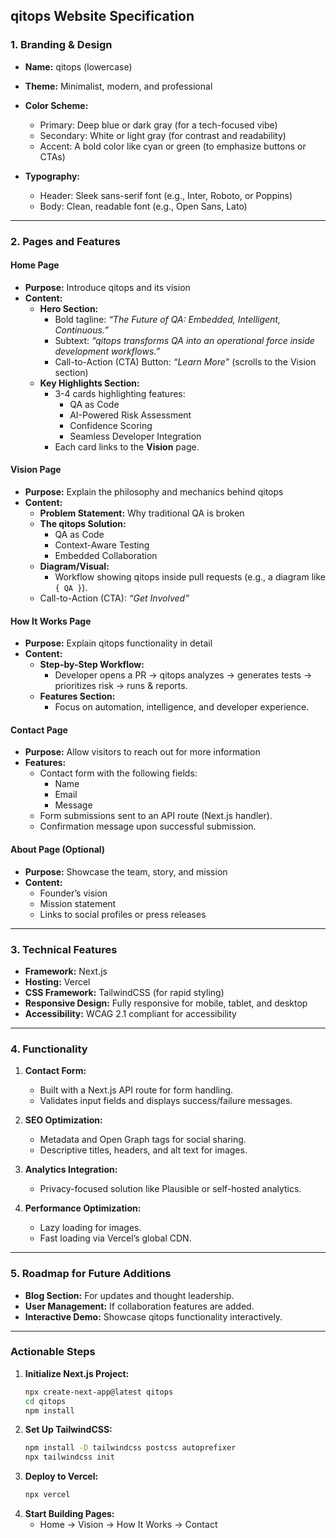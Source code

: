 ## **qitops Website Specification**

### **1. Branding & Design**
- **Name:** qitops (lowercase)
- **Theme:** Minimalist, modern, and professional
- **Color Scheme:**  
  - Primary: Deep blue or dark gray (for a tech-focused vibe)  
  - Secondary: White or light gray (for contrast and readability)  
  - Accent: A bold color like cyan or green (to emphasize buttons or CTAs)  

- **Typography:**  
  - Header: Sleek sans-serif font (e.g., Inter, Roboto, or Poppins)  
  - Body: Clean, readable font (e.g., Open Sans, Lato)  

---

### **2. Pages and Features**

#### **Home Page**
- **Purpose:** Introduce qitops and its vision
- **Content:**  
  - **Hero Section:**  
    - Bold tagline: *“The Future of QA: Embedded, Intelligent, Continuous.”*  
    - Subtext: *“qitops transforms QA into an operational force inside development workflows.”*  
    - Call-to-Action (CTA) Button: *“Learn More”* (scrolls to the Vision section)
  - **Key Highlights Section:**  
    - 3-4 cards highlighting features:  
      - QA as Code  
      - AI-Powered Risk Assessment  
      - Confidence Scoring  
      - Seamless Developer Integration  
    - Each card links to the **Vision** page.

#### **Vision Page**
- **Purpose:** Explain the philosophy and mechanics behind qitops
- **Content:**  
  - **Problem Statement:** Why traditional QA is broken  
  - **The qitops Solution:**  
    - QA as Code  
    - Context-Aware Testing  
    - Embedded Collaboration  
  - **Diagram/Visual:**  
    - Workflow showing qitops inside pull requests (e.g., a diagram like `{ QA }`).  
  - Call-to-Action (CTA): *“Get Involved”*  

#### **How It Works Page**
- **Purpose:** Explain qitops functionality in detail
- **Content:**  
  - **Step-by-Step Workflow:**  
    - Developer opens a PR → qitops analyzes → generates tests → prioritizes risk → runs & reports.  
  - **Features Section:**  
    - Focus on automation, intelligence, and developer experience.  

#### **Contact Page**
- **Purpose:** Allow visitors to reach out for more information
- **Features:**  
  - Contact form with the following fields:  
    - Name  
    - Email  
    - Message  
  - Form submissions sent to an API route (Next.js handler).  
  - Confirmation message upon successful submission.  

#### **About Page (Optional)**
- **Purpose:** Showcase the team, story, and mission
- **Content:**  
  - Founder’s vision  
  - Mission statement  
  - Links to social profiles or press releases  

---

### **3. Technical Features**
- **Framework:** Next.js
- **Hosting:** Vercel
- **CSS Framework:** TailwindCSS (for rapid styling)  
- **Responsive Design:** Fully responsive for mobile, tablet, and desktop
- **Accessibility:** WCAG 2.1 compliant for accessibility  

---

### **4. Functionality**
1. **Contact Form:**
   - Built with a Next.js API route for form handling.
   - Validates input fields and displays success/failure messages.

2. **SEO Optimization:**
   - Metadata and Open Graph tags for social sharing.
   - Descriptive titles, headers, and alt text for images.

3. **Analytics Integration:**
   - Privacy-focused solution like Plausible or self-hosted analytics.

4. **Performance Optimization:**
   - Lazy loading for images.  
   - Fast loading via Vercel’s global CDN.

---

### **5. Roadmap for Future Additions**
- **Blog Section:** For updates and thought leadership.  
- **User Management:** If collaboration features are added.  
- **Interactive Demo:** Showcase qitops functionality interactively.  

---

### **Actionable Steps**
1. **Initialize Next.js Project:**  
   ```bash
   npx create-next-app@latest qitops
   cd qitops
   npm install
   ```
2. **Set Up TailwindCSS:**  
   ```bash
   npm install -D tailwindcss postcss autoprefixer
   npx tailwindcss init
   ```
3. **Deploy to Vercel:**  
   ```bash
   npx vercel
   ```
4. **Start Building Pages:**  
   - Home → Vision → How It Works → Contact  